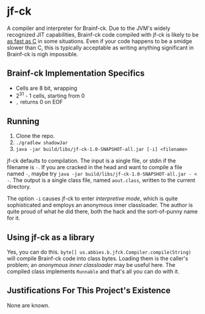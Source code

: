 # jf-ck

A compiler and interpreter for Brainf-ck. Due to the JVM's widely recognized JIT capabilities, Brainf-ck code compiled with jf-ck is likely to be [as fast as C](http://c2.com/cgi/wiki?AsFastAsCee) in some situations. Even if your code happens to be a smidge slower than C, this is typically acceptable as writing anything significant in Brainf-ck is nigh impossible.

## Brainf-ck Implementation Specifics

* Cells are 8 bit, wrapping
* 2<sup>31</sup> - 1 cells, starting from 0
* `,` returns 0 on EOF

## Running

1. Clone the repo.
2. `./gradlew shadowJar`
3. `java -jar build/libs/jf-ck-1.0-SNAPSHOT-all.jar [-i] <filename>`

jf-ck defaults to compilation. The input is a single file, or stdin if the filename is `-`. If you are cracked in the head and want to compile a file named `-`, maybe try `java -jar build/libs/jf-ck-1.0-SNAPSHOT-all.jar - < -`. The output is a single class file, named `aout.class`, written to the current directory.

The option `-i` causes jf-ck to enter *interpretive mode*, which is quite sophisticated and employs an anonymous inner classloader. The author is quite proud of what he did there, both the hack and the sort-of-punny name for it.

## Using jf-ck as a library

Yes, you can do this. `byte[] us.abbies.b.jfck.Compiler.compile(String)` will compile Brainf-ck code into class bytes. Loading them is the caller's problem; an *anonymous inner classloader* may be useful here. The compiled class implements `Runnable` and that's all you can do with it.

## Justifications For This Project's Existence

None are known.

